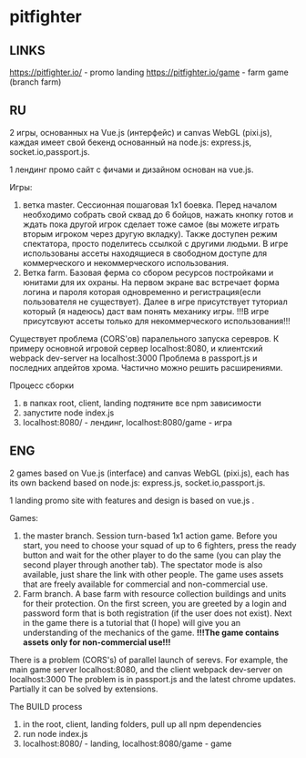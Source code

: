 # pitfighter

## LINKS
https://pitfighter.io/ -  promo landing
https://pitfighter.io/game - farm game (branch farm)

## RU

2 игры, основанных на Vue.js (интерфейс) и сanvas WebGL (pixi.js), каждая имеет свой бекенд основанный на node.js: express.js, socket.io,passport.js.

1 лендинг промо сайт с фичами и дизайном основан на vue.js.

Игры:
1. ветка master.  Cессионная пошаговая 1х1 боевка. Перед началом необходимо собрать свой сквад до 6 бойцов, нажать кнопку готов и ждать пока другой игрок сделает тоже самое (вы можете играть вторым игроком через другую вкладку). Также доступен режим спектатора, просто поделитесь ссылкой с другими людьми. В игре использованы ассеты находящиеся в свободном доступе для коммерческого и некоммерческого использования.
2. Ветка farm. Базовая ферма со сбором ресурсов постройками и юнитами для их охраны. На первом экране вас встречает форма логина и пароля которая одновременно и регистрация(если пользователя не существует). Далее в игре присутствует туториал который (я надеюсь) даст вам понять механику игры.  !!!В игре присутсвуют ассеты только для некоммерческого использования!!!

Существует проблема (CORS'ов) паралельного запуска серевров. К примеру основной игровой сервер localhost:8080, и клиентский webpack dev-server на localhost:3000
Проблема в passport.js и последних апдейтов хрома. Частично можно решить расширениями.

Процесс сборки
1. в папках root, client, landing подтяните все npm зависимости
2. запустите node index.js 
3. localhost:8080/ - лендинг,  localhost:8080/game - игра

## ENG

2 games based on Vue.js (interface) and canvas WebGL (pixi.js), each has its own backend based on node.js: express.js, socket.io,passport.js.

1 landing promo site with features and design is based on vue.js .

Games:
1. the master branch. Session turn-based 1x1 action game. Before you start, you need to choose your squad of up to 6 fighters, press the ready button and wait for the other player to do the same (you can play the second player through another tab). The spectator mode is also available, just share the link with other people. The game uses assets that are freely available for commercial and non-commercial use.
2. Farm branch. A base farm with resource collection buildings and units for their protection. On the first screen, you are greeted by a login and password form that is both registration (if the user does not exist). Next in the game there is a tutorial that (I hope) will give you an understanding of the mechanics of the game. **!!!The game contains assets only for non-commercial use!!!**

There is a problem (CORS's) of parallel launch of serevs. For example, the main game server localhost:8080, and the client webpack dev-server on localhost:3000
The problem is in passport.js and the latest chrome updates. Partially it can be solved by extensions.

The BUILD process
1. in the root, client, landing folders, pull up all npm dependencies
2. run node index.js
3. localhost:8080/ - landing, localhost:8080/game - game
